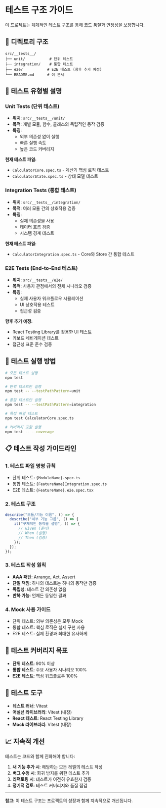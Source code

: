 # 테스트 구조 가이드

이 프로젝트는 체계적인 테스트 구조를 통해 코드 품질과 안정성을 보장합니다.

## 📁 디렉토리 구조

```
src/__tests__/
├── unit/           # 단위 테스트
├── integration/    # 통합 테스트
├── e2e/           # E2E 테스트 (향후 추가 예정)
└── README.md      # 이 문서
```

## 🧪 테스트 유형별 설명

### Unit Tests (단위 테스트)

- **위치**: `src/__tests__/unit/`
- **목적**: 개별 모듈, 함수, 클래스의 독립적인 동작 검증
- **특징**:
  - 외부 의존성 없이 실행
  - 빠른 실행 속도
  - 높은 코드 커버리지

**현재 테스트 파일:**

- `CalculatorCore.spec.ts` - 계산기 핵심 로직 테스트
- `CalculatorState.spec.ts` - 상태 모델 테스트

### Integration Tests (통합 테스트)

- **위치**: `src/__tests__/integration/`
- **목적**: 여러 모듈 간의 상호작용 검증
- **특징**:
  - 실제 의존성을 사용
  - 데이터 흐름 검증
  - 시스템 경계 테스트

**현재 테스트 파일:**

- `CalculatorIntegration.spec.ts` - Core와 Store 간 통합 테스트

### E2E Tests (End-to-End 테스트)

- **위치**: `src/__tests__/e2e/`
- **목적**: 사용자 관점에서의 전체 시나리오 검증
- **특징**:
  - 실제 사용자 워크플로우 시뮬레이션
  - UI 상호작용 테스트
  - 접근성 검증

**향후 추가 예정:**

- React Testing Library를 활용한 UI 테스트
- 키보드 네비게이션 테스트
- 접근성 표준 준수 검증

## 🚀 테스트 실행 방법

```bash
# 모든 테스트 실행
npm test

# 단위 테스트만 실행
npm test -- --testPathPattern=unit

# 통합 테스트만 실행
npm test -- --testPathPattern=integration

# 특정 파일 테스트
npm test CalculatorCore.spec.ts

# 커버리지 포함 실행
npm test -- --coverage
```

## 📋 테스트 작성 가이드라인

### 1. 테스트 파일 명명 규칙

- 단위 테스트: `{ModuleName}.spec.ts`
- 통합 테스트: `{FeatureName}Integration.spec.ts`
- E2E 테스트: `{FeatureName}.e2e.spec.tsx`

### 2. 테스트 구조

```typescript
describe("모듈/기능 이름", () => {
  describe("세부 기능 그룹", () => {
    it("구체적인 동작을 설명", () => {
      // Given (준비)
      // When (실행)
      // Then (검증)
    });
  });
});
```

### 3. 테스트 작성 원칙

- **AAA 패턴**: Arrange, Act, Assert
- **단일 책임**: 하나의 테스트는 하나의 동작만 검증
- **독립성**: 테스트 간 의존성 없음
- **반복 가능**: 언제든 동일한 결과

### 4. Mock 사용 가이드

- 단위 테스트: 외부 의존성은 모두 Mock
- 통합 테스트: 핵심 로직은 실제 구현 사용
- E2E 테스트: 실제 환경과 최대한 유사하게

## 🎯 테스트 커버리지 목표

- **단위 테스트**: 90% 이상
- **통합 테스트**: 주요 사용자 시나리오 100%
- **E2E 테스트**: 핵심 워크플로우 100%

## 🔧 테스트 도구

- **테스트 러너**: Vitest
- **어설션 라이브러리**: Vitest (내장)
- **React 테스트**: React Testing Library
- **Mock 라이브러리**: Vitest (내장)

## 📈 지속적 개선

테스트는 코드와 함께 진화해야 합니다:

1. **새 기능 추가 시**: 해당하는 모든 레벨의 테스트 작성
2. **버그 수정 시**: 회귀 방지를 위한 테스트 추가
3. **리팩토링 시**: 테스트가 여전히 유효한지 검증
4. **정기적 검토**: 테스트 커버리지와 품질 점검

---

**참고**: 이 테스트 구조는 프로젝트의 성장과 함께 지속적으로 개선됩니다.
